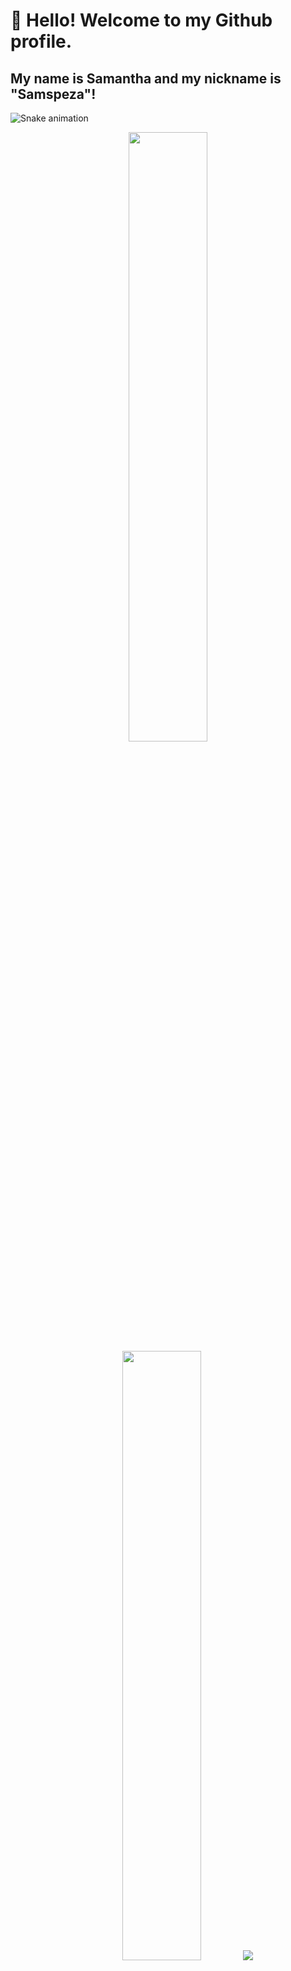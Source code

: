 # 👋 Hello! Welcome to my Github profile.
## My name is Samantha and my nickname is "Samspeza"!

![Snake animation](https://github.com/Samspeza/Samspeza/blob/output/github-contribution-grid-snake.svg)

<p align="center">
  <img height="50%" width="auto" src="https://github-readme-stats.vercel.app/api?username=Samspeza&show_icons=true&count_private=true&theme=darcula&hide_border=true&hide=issues,contribs&bg_color=00000000">
  <img height="50%" width="auto" src="https://github-readme-stats.vercel.app/api/top-langs/?username=Samspeza&layout=compact&hide_border=true&theme=darcula&bg_color=00000000&langs_count=6&hide=jupyter%20notebook,tex,css,php&exclude_repo=Pacman-AI">
  <img src="https://github-readme-streak-stats.herokuapp.com?user=Samspeza&theme=darcula&hide_border=true&background=FFFFFF00">
  <br>
  <br>
</p>

## About

Constant commitment to growth, operational excellence, agility in adaptations, and achieving solid results. Quick learner, team player, and responsible in all roles.

Emphasis on image processing and artificial intelligence development projects, including research and academic work in iridology diagnostics through image processing. Service provider in Full Stack development with React, Node.js, TypeScript, JavaScript, C#, .NET, SQL, and MySQL.

Currently working as a Full Stack Developer at Mello Consultoria Empresarial and Inovando Sistemas, focusing on the creation of management and control systems.


## Tecnologias e Linguagens

<p align="center">
  <img src="https://img.shields.io/badge/React-61DAFB?style=for-the-badge&logo=react&logoColor=black" alt="React">
  <img src="https://img.shields.io/badge/Node.js-339933?style=for-the-badge&logo=node.js&logoColor=white" alt="Node.js">
  <img src="https://img.shields.io/badge/TypeScript-3178C6?style=for-the-badge&logo=typescript&logoColor=white" alt="TypeScript">
  <img src="https://img.shields.io/badge/JavaScript-F7DF1E?style=for-the-badge&logo=javascript&logoColor=black" alt="JavaScript">
  <img src="https://img.shields.io/badge/C%23-239120?style=for-the-badge&logo=c-sharp&logoColor=white" alt="C#">
  <img src="https://img.shields.io/badge/.NET-512BD4?style=for-the-badge&logo=.net&logoColor=white" alt=".NET">
  <img src="https://img.shields.io/badge/SQL-003B57?style=for-the-badge&logo=sql&logoColor=white" alt="SQL">
  <img src="https://img.shields.io/badge/MySQL-00758F?style=for-the-badge&logo=mysql&logoColor=white" alt="MySQL">
  <img src="https://img.shields.io/badge/Postman-FF6C37?style=for-the-badge&logo=postman&logoColor=white" alt="Postman">
</p>


## Main Skills

- React
- TypeScript
- C#
- Image Processing
- Artificial Intelligence
